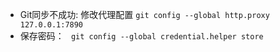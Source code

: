 - Git同步不成功:
修改代理配置
`git config --global http.proxy 127.0.0.1:7890`
- 保存密码：
` git config --global credential.helper store`
##